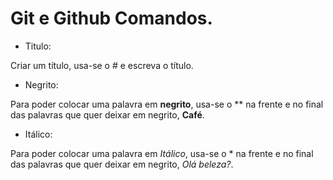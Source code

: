 # Git e Github Comandos.

- Titulo:

Criar um título, usa-se o # e escreva o título.

- Negrito:

Para poder colocar uma palavra em **negrito**, usa-se o ** na frente e no final   das palavras que quer deixar em negrito, **Café**.

- Itálico:

Para poder  colocar uma palavra em *Itálico*, usa-se o * na frente e no final     das palavras que quer deixar em negrito, *Olá beleza?*.
